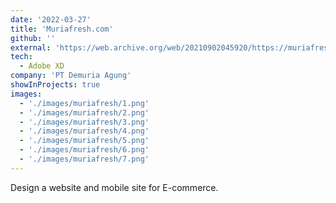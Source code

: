 ```yaml
---
date: '2022-03-27'
title: 'Muriafresh.com'
github: ''
external: 'https://web.archive.org/web/20210902045920/https://muriafresh.com/'
tech:
  - Adobe XD
company: 'PT Demuria Agung'
showInProjects: true
images: 
  - './images/muriafresh/1.png'
  - './images/muriafresh/2.png'
  - './images/muriafresh/3.png'
  - './images/muriafresh/4.png'
  - './images/muriafresh/5.png'
  - './images/muriafresh/6.png'
  - './images/muriafresh/7.png'
---
```


Design a website and mobile site for E-commerce.

